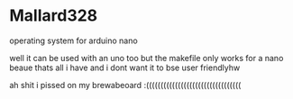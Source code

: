 # Mallard328
operating system for arduino nano

well it can be used with an uno too but the makefile only works for a nano beaue thats all i have and i dont want it to bse user friendlyhw

ah shit i pissed on my brewabeoard :(((((((((((((((((((((((((((((((((

